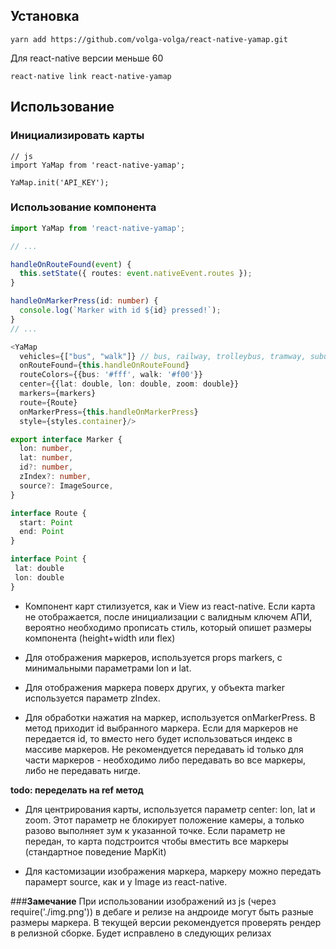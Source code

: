 ## Установка

```
yarn add https://github.com/volga-volga/react-native-yamap.git
```
Для react-native версии меньше 60
```
react-native link react-native-yamap
``` 

## Использование

### Инициализировать карты

```
// js
import YaMap from 'react-native-yamap';

YaMap.init('API_KEY');
```

### Использование компонента
```typescript
import YaMap from 'react-native-yamap';

// ...

handleOnRouteFound(event) {
  this.setState({ routes: event.nativeEvent.routes });
}

handleOnMarkerPress(id: number) {
  console.log(`Marker with id ${id} pressed!`);
}
// ...

<YaMap
  vehicles={["bus", "walk"]} // bus, railway, trolleybus, tramway, suburban, underground, walk
  onRouteFound={this.handleOnRouteFound}
  routeColors={{bus: '#fff', walk: '#f00'}}
  center={{lat: double, lon: double, zoom: double}}
  markers={markers}
  route={Route}
  onMarkerPress={this.handleOnMarkerPress}
  style={styles.container}/>
```

```typescript
export interface Marker {
  lon: number,
  lat: number,
  id?: number,
  zIndex?: number,
  source?: ImageSource,
}
```
```typescript
interface Route {
  start: Point
  end: Point
}
```
```typescript
interface Point {
 lat: double 
 lon: double
}  

```


- Компонент карт стилизуется, как и View из react-native. Если карта не отображается, после инициализации с валидным ключем АПИ, вероятно необходимо прописать стиль, который опишет размеры компонента (height+width или flex)

- Для отображения маркеров, используется props markers, с минимальными параметрами lon и lat.

- Для отображения маркера поверх других, у объекта marker используется параметр zIndex.

- Для обработки нажатия на маркер, используется onMarkerPress. В метод приходит id выбранного маркера. Если для маркеров не передается id, то вместо него будет использоваться индекс в массиве маркеров. Не рекомендуется передавать id только для части маркеров - необходимо либо передавать во все маркеры, либо не передавать нигде.

**todo: переделать на ref метод**
- Для центрирования карты, используется параметр center: lon, lat и zoom. Этот параметр не блокирует положение камеры, а только разово выполняет зум к указанной точке. Если параметр не передан, то карта подстроится чтобы вместить все маркеры (стандартное поведение MapKit)


- Для кастомизации изображения маркера, маркеру можно передать парамерт source, как и у Image из react-native.

###**Замечание**
При использовании изображений из js (через require('./img.png')) в дебаге и релизе на андроиде могут быть разные размеры маркера. В текущей версии рекомендуется проверять рендер в релизной сборке. Будет исправлено в следующих релизах
